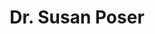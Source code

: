 ---
layout: layouts/profile.liquid
title: Dr. Susan Poser
id: dr_susan_poser
prefix: Dr.
first: Susan
middle: 
last: Poser
suffix: 
currentTitle: President, Hofstra University
currentOrg: Hofstra University
bio: Susan Poser is the President of Hofstra University in Hempstead, New York. Prior to her appointment at Hofstra, she served as the Provost and Vice Chancellor for Academic Affairs at the University of Illinois Chicago (UIC)from 2016-2021.Before joining UIC, Poser was a Professor of Law at the University of Nebraska College of Law, where she served as the Dean of the College of Law from 2010-2016 and as Associate to the Chancellor from 2007-2010.Susan holds a bachelor’s degree from Swarthmore College in Ancient Greek and a JD and PhD (Jurisprudence &amp; Social Policy) from the University of California, Berkeley. After law school, she clerked for the Honorable Dolores K. Sloviter, Chief Judge of the United States Court of Appeals for the Third Circuit in Philadelphia, and then practiced law for a year while serving as the Zicklin Fellow in Ethics at the Wharton School at the University of Pennsylvania. Susan currently serves as chair of the higher education subcommittee of the TCN Membership Committee. She is a former member of the board of the Chicago chapter of the International Women’s Forum where she served as chair of its Programs committee in 2020-21. She is a former member of the board of the ACLU Nebraska and of the ACLU National Board of Directors, as well as several other nonprofits. She is an inactive member of the Pennsylvania and Nebraska bar associations.
linkedin: https://www.linkedin.com/in/susan-poser-a687117/
tiktok: 
twitter: https://twitter.com/SusanPoser
aboutme: https://www.hofstra.edu/president/
insta: https://www.instagram.com/susanposerhofstra/
orgURL: https://www.hofstra.edu
snapchat: 
personalURL: 
smallHeadshotURL: assets/images/headshots/Hofstra%20University%2C%20Dr.%20Susan%20Poser%2C%205-9-22%20%2823%29_converted_scaled.avif
originalHeadshotURL: assets/images/headshots/Hofstra%20University%2C%20Dr.%20Susan%20Poser%2C%205-9-22%20%2823%29_converted_scaled.avif
tags-experience: 
 - DEI
 - Finance
 - Governance
 - Legal
 - Marketing
 - PR / Public Relations
 - Transformational and Growth
 - DEI
 - Governance
 - Legal
tags-current-industries: 
 - Educational Services
tags-current-position: 
 - President
tags-past-industries: 
 - Civic/Public Policy
 - Cultural Institution
 - Education and Health Services
 - Educational Services
 - Law
tags-past-position: 
 - VP / Vice President
tags-current-board-service: 
    - Corporate Private
    - Corporate Public
    - Nonprofit
    - SPAC
    - VC
    - Private Equity
tags-past-board-service: 
    - Corporate Private
    - Corporate Public
    - Nonprofit
    - SPAC
    - VC
    - Private Equity
boards-current-corporate-private: 
 - Hofstra University Board of Trustees (ex officio), 
boards-current-corporate-public: 
boards-current-nonprofit: 
boards-current-privateequity: 
boards-current-spac: 
boards-current-vc: 
boards-past-corporate-private: 
boards-past-corporate-public: 
boards-past-nonprofit: 
 - International Women's Forum - Chicago, Member
 - Noble Network of Charter Schools, Member
 - Nebraska Humanities Foundation, Member
 - Strategic Air & Space Museum, Member
boards-past-privateequity: 
boards-past-spac: 
boards-past-vc: 
---
